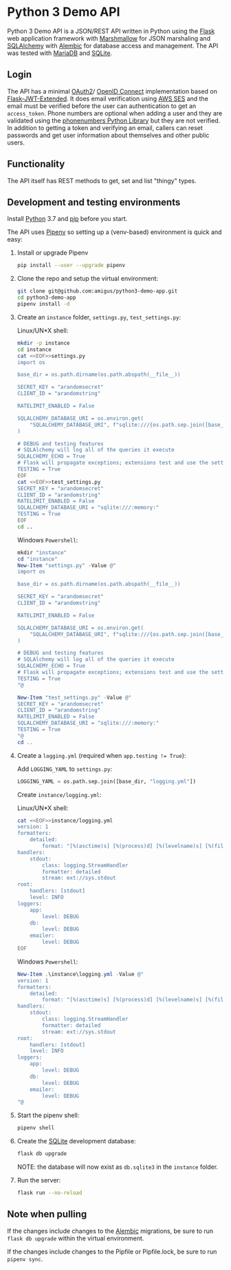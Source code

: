 # Python 3 Demo API

Python 3 Demo API is a JSON/REST API written in Python using the
[Flask](https://palletsprojects.com/p/flask/) web application framework with
[Marshmallow](https://marshmallow.readthedocs.io/en/latest/) for JSON marshaling
and [SQLAlchemy](https://www.sqlalchemy.org/) with
[Alembic](https://alembic.sqlalchemy.org/en/latest/) for database access and
management. The API was tested with [MariaDB](https://mariadb.org/) and
[SQLite](https://www.sqlite.org/index.html).

## Login

The API has a minimal [OAuth2](https://oauth.net/2/)/
[OpenID Connect](https://openid.net/connect/)
implementation based on
[Flask-JWT-Extended](https://github.com/vimalloc/flask-jwt-extended). It does
email verification using [AWS SES](https://aws.amazon.com/ses/) and the email
must be verified before the user can authentication to get an `access_token`.
Phone numbers are optional when adding a user and they are validated using the
[phonenumbers Python Library](https://github.com/daviddrysdale/python-phonenumbers)
but they are not verified. In addition to getting a token and verifying an
email, callers can reset passwords and get user information about themselves and
other public users.

## Functionality

The API itself has REST methods to get, set and list "thingy" types.

## Development and testing environments

Install [Python](https://www.python.org/downloads/) 3.7 and
[pip](https://pypi.org/project/pip/) before you start.

The API uses [Pipenv](https://github.com/pypa/pipenv) so setting up
a (venv-based) environment is quick and easy:

1. Install or upgrade Pipenv

    ```bash
    pip install --user --upgrade pipenv
    ```

2. Clone the repo and setup the virtual environment:

    ```bash
    git clone git@github.com:amigus/python3-demo-app.git
    cd python3-demo-app
    pipenv install -d
    ```

3. Create an `instance` folder, `settings.py`, `test_settings.py`:

    Linux/UN*X shell:

    ```bash
    mkdir -p instance
    cd instance
    cat <<EOF>>settings.py
    import os

    base_dir = os.path.dirname(os.path.abspath(__file__))

    SECRET_KEY = "arandomsecret"
    CLIENT_ID = "arandomstring"

    RATELIMIT_ENABLED = False

    SQLALCHEMY_DATABASE_URI = os.environ.get(
        "SQLALCHEMY_DATABASE_URI", f"sqlite:///{os.path.sep.join([base_dir, 'db.sqlite3'])}"
    )

    # DEBUG and testing features
    # SQLAlchemy will log all of the queries it execute
    SQLALCHEMY_ECHO = True
    # Flask will propagate exceptions; extensions test and use the setting too
    TESTING = True
    EOF
    cat <<EOF>>test_settings.py
    SECRET_KEY = "arandomsecret"
    CLIENT_ID = "arandomstring"
    RATELIMIT_ENABLED = False
    SQLALCHEMY_DATABASE_URI = "sqlite:///:memory:"
    TESTING = True
    EOF
    cd ..
    ```

    Windows `Powershell`:

    ```powershell
    mkdir "instance"
    cd "instance"
    New-Item "settings.py" -Value @"
    import os

    base_dir = os.path.dirname(os.path.abspath(__file__))

    SECRET_KEY = "arandomsecret"
    CLIENT_ID = "arandomstring"

    RATELIMIT_ENABLED = False

    SQLALCHEMY_DATABASE_URI = os.environ.get(
        "SQLALCHEMY_DATABASE_URI", f"sqlite:///{os.path.sep.join([base_dir, 'db.sqlite3'])}"
    )

    # DEBUG and testing features
    # SQLAlchemy will log all of the queries it execute
    SQLALCHEMY_ECHO = True
    # Flask will propagate exceptions; extensions test and use the setting too
    TESTING = True
    "@

    New-Item "test_settings.py" -Value @"
    SECRET_KEY = "arandomsecret"
    CLIENT_ID = "arandomstring"
    RATELIMIT_ENABLED = False
    SQLALCHEMY_DATABASE_URI = "sqlite:///:memory:"
    TESTING = True
    "@
    cd ..
    ```

4. Create a `logging.yml` (required when `app.testing != True`):

    Add `LOGGING_YAML` to `settings.py`:

    ```python
    LOGGING_YAML = os.path.sep.join([base_dir, "logging.yml"])
    ```

    Create `instance/logging.yml`:

    Linux/UN*X shell:

    ```bash
    cat <<EOF>>instance/logging.yml
    version: 1
    formatters:
        detailed:
            format: "[%(asctime)s] [%(process)d] [%(levelname)s] [%(filename)s:%(lineno)d] [%(funcName)s] %(message)s"
    handlers:
        stdout:
            class: logging.StreamHandler
            formatter: detailed
            stream: ext://sys.stdout
    root:
        handlers: [stdout]
        level: INFO
    loggers:
        app:
            level: DEBUG
        db:
            level: DEBUG
        emailer:
            level: DEBUG
    EOF
    ```

    Windows `Powershell`:

    ```powershell
    New-Item .\instance\logging.yml -Value @"
    version: 1
    formatters:
        detailed:
            format: "[%(asctime)s] [%(process)d] [%(levelname)s] [%(filename)s:%(lineno)d] [%(funcName)s] %(message)s"
    handlers:
        stdout:
            class: logging.StreamHandler
            formatter: detailed
            stream: ext://sys.stdout
    root:
        handlers: [stdout]
        level: INFO
    loggers:
        app:
            level: DEBUG
        db:
            level: DEBUG
        emailer:
            level: DEBUG
    "@
    ```

5. Start the pipenv shell:

    ```bash
   pipenv shell
   ```

6. Create the [SQLite](https://www.sqlite.org/index.html) development database:

    ```bash
    flask db upgrade
   ```

   NOTE: the database will now exist as `db.sqlite3` in the `instance` folder.

7. Run the server:

    ```bash
    flask run --no-reload
    ```

## Note when pulling

If the changes include changes to the
[Alembic](https://alembic.sqlalchemy.org/en/latest/index.html) migrations, be
sure to run `flask db upgrade` within the virtual environment.

If the changes include changes to the Pipfile or Pipfile.lock, be sure to run
`pipenv sync`.
